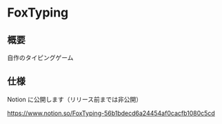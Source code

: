# FoxTyping

## 概要

自作のタイピングゲーム

## 仕様

Notion に公開します（リリース前までは非公開）

https://www.notion.so/FoxTyping-56b1bdecd6a24454af0cacfb1080c5cd
